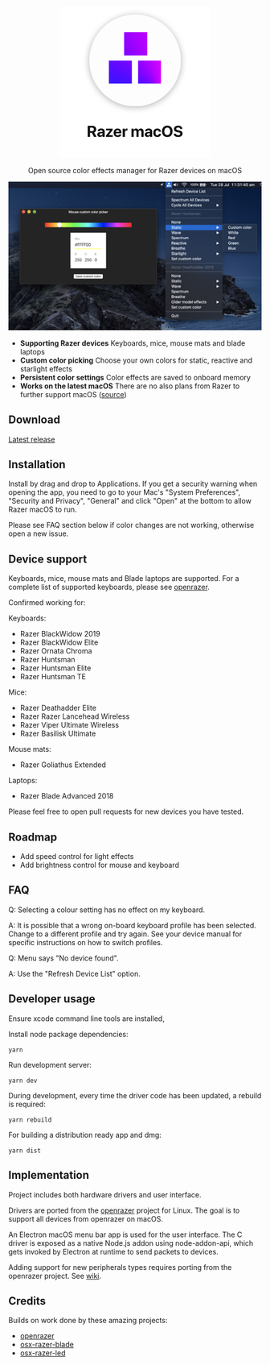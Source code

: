 
<p align="center">
  <img src="resources/hero.png" alt="keyboard demo pic" />
  <p align="center">Open source color effects manager for Razer devices on macOS</p>
</p>

<p align="center">
  <img src="screenshots/dark.png">
</p>

- __Supporting Razer devices__ Keyboards, mice, mouse mats and blade laptops
- __Custom color picking__ Choose your own colors for static, reactive and starlight effects
- __Persistent color settings__ Color effects are saved to onboard memory
- __Works on the latest macOS__ There are no also plans from Razer to further support macOS ([source](https://support.razer.com/articles/1543762911))

## Download
[Latest release](https://github.com/1kc/razer-macos/releases)

## Installation

Install by drag and drop to Applications.
If you get a security warning when opening the app, you need to go to your Mac's "System Preferences", "Security and Privacy", "General" and click "Open" at the bottom to allow Razer macOS to run.

Please see FAQ section below if color changes are not working, otherwise open a new issue.

## Device support

Keyboards, mice, mouse mats and Blade laptops are supported.
For a complete list of supported keyboards, please see [openrazer](https://openrazer.github.io).

Confirmed working for:

Keyboards:

* Razer BlackWidow 2019
* Razer BlackWidow Elite
* Razer Ornata Chroma
* Razer Huntsman
* Razer Huntsman Elite
* Razer Huntsman TE

Mice:

* Razer Deathadder Elite
* Razer Razer Lancehead Wireless
* Razer Viper Ultimate Wireless
* Razer Basilisk Ultimate

Mouse mats:

* Razer Goliathus Extended

Laptops:

* Razer Blade Advanced 2018

Please feel free to open pull requests for new devices you have tested.

## Roadmap

* Add speed control for light effects
* Add brightness control for mouse and keyboard

## FAQ

Q: Selecting a colour setting has no effect on my keyboard.

A: It is possible that a wrong on-board keyboard profile has been selected. Change to a different profile and try again. See your device manual for specific instructions on how to switch profiles.

Q: Menu says "No device found".

A: Use the "Refresh Device List" option.

## Developer usage

Ensure xcode command line tools are installed,

Install node package dependencies:

    yarn

Run development server:

    yarn dev

During development, every time the driver code has been updated, a rebuild is required:

    yarn rebuild

For building a distribution ready app and dmg:

    yarn dist


## Implementation

Project includes both hardware drivers and user interface.

Drivers are ported from the [openrazer](https://github.com/openrazer/openrazer) project for Linux.
The goal is to support all devices from openrazer on macOS.

An Electron macOS menu bar app is used for the user interface. 
The C driver is exposed as a native Node.js addon using node-addon-api, which gets invoked by Electron at runtime to send packets to devices.

Adding support for new peripherals types requires porting from the openrazer project. See [wiki](https://github.com/1kc/razer-macos/wiki).

## Credits

Builds on work done by these amazing projects:

* [openrazer](https://github.com/openrazer/openrazer)
* [osx-razer-blade](https://github.com/kprinssu/osx-razer-blade)
* [osx-razer-led](https://github.com/dylanparker/osx-razer-led)
